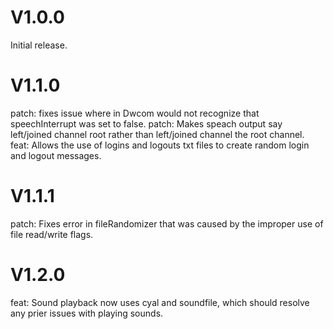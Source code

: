 # V1.0.0
Initial release.

# V1.1.0


patch: fixes issue where in Dwcom would not recognize that speechInterrupt was set to false.
patch: Makes speach output say left/joined channel root rather than left/joined channel the root channel.
feat: Allows the use of logins and logouts txt files to create random login and logout messages.

# V1.1.1

patch: Fixes error in fileRandomizer that was caused by the improper use of file read/write flags.

# V1.2.0

feat: Sound playback now uses cyal and soundfile, which should resolve any prier issues with playing sounds.
